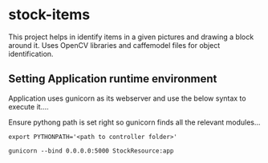 # stock-items
This project helps in identify items in a given pictures and drawing a block around it. 
Uses OpenCV libraries and caffemodel files for object identification.

## Setting Application runtime environment

Application uses gunicorn as its webserver and use the below syntax to execute it....

Ensure pythong path is set right so gunicorn finds all the relevant modules...

```export PYTHONPATH='<path to controller folder>'```

```gunicorn --bind 0.0.0.0:5000 StockResource:app```



